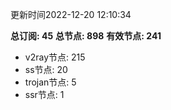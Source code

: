 更新时间2022-12-20 12:10:34

**总订阅: 45**
**总节点: 898**
**有效节点: 241**
- v2ray节点: 215
- ss节点: 20
- trojan节点: 5
- ssr节点: 1
